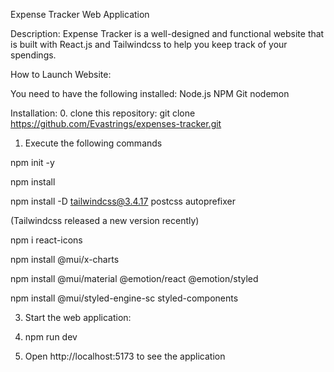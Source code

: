 Expense Tracker Web Application 

Description: Expense Tracker is a well-designed and functional website that is built with React.js and Tailwindcss to help you keep track of your spendings.

How to Launch Website:

You need to have the following installed:
Node.js
NPM 
Git
nodemon

Installation: 
0. clone this repository: 
git clone https://github.com/Evastrings/expenses-tracker.git

1. Execute the following commands

npm init -y

npm install

npm install -D tailwindcss@3.4.17 postcss autoprefixer

(Tailwindcss released a new version recently)

npm i react-icons

npm install @mui/x-charts

npm install @mui/material @emotion/react @emotion/styled

npm install @mui/styled-engine-sc styled-components


3. Start the web application:
4. npm run dev

5. Open http://localhost:5173 to see the application
   
